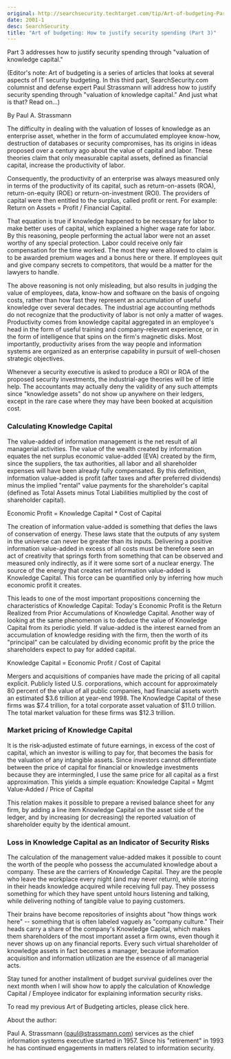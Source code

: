 ```yaml
---
original: http://searchsecurity.techtarget.com/tip/Art-of-budgeting-Part-3
date: 2001-1
desc: SearchSecurity
title: "Art of budgeting: How to justify security spending (Part 3)"
---
```


Part 3 addresses how to justify security spending through "valuation of knowledge capital."

(Editor's note: Art of budgeting is a series of articles that looks at several aspects of IT security budgeting. In this third part, SearchSecurity.com columnist and defense expert Paul Strassmann will address how to justify security spending through "valuation of knowledge capital." And just what is that? Read on...)

By Paul A. Strassmann


The difficulty in dealing with the valuation of losses of knowledge as an enterprise asset, whether in the form of accumulated employee know-how, destruction of databases or security compromises, has its origins in ideas proposed over a century ago about the value of capital and labor. These theories claim that only measurable capital assets, defined as financial capital, increase the productivity of labor.

Consequently, the productivity of an enterprise was always measured only in terms of the productivity of its capital, such as return-on-assets (ROA), return-on-equity (ROE) or return-on-investment (ROI). The providers of capital were then entitled to the surplus, called profit or rent. For example: Return on Assets = Profit / Financial Capital.

That equation is true if knowledge happened to be necessary for labor to make better uses of capital, which explained a higher wage rate for labor. By this reasoning, people performing the actual labor were not an asset worthy of any special protection. Labor could receive only fair compensation for the time worked. The most they were allowed to claim is to be awarded premium wages and a bonus here or there. If employees quit and give company secrets to competitors, that would be a matter for the lawyers to handle.

The above reasoning is not only misleading, but also results in judging the value of employees, data, know-how and software on the basis of ongoing costs, rather than how fast they represent an accumulation of useful knowledge over several decades. The industrial age accounting methods do not recognize that the productivity of labor is not only a matter of wages. Productivity comes from knowledge capital aggregated in an employee's head in the form of useful training and company-relevant experience, or in the form of intelligence that spins on the firm's magnetic disks. Most importantly, productivity arises from the way people and information systems are organized as an enterprise capability in pursuit of well-chosen strategic objectives.

Whenever a security executive is asked to produce a ROI or ROA of the proposed security investments, the industrial-age theories will be of little help. The accountants may actually deny the validity of any such attempts since "knowledge assets" do not show up anywhere on their ledgers, except in the rare case where they may have been booked at acquisition cost.

### Calculating Knowledge Capital

The value-added of information management is the net result of all managerial activities. The value of the wealth created by information equates the net surplus economic value-added (EVA) created by the firm, since the suppliers, the tax authorities, all labor and all shareholder expenses will have been already fully compensated. By this definition, information value-added is profit (after taxes and after preferred dividends) minus the implied "rental" value payments for the shareholder's capital (defined as Total Assets minus Total Liabilities multiplied by the cost of shareholder capital).

Economic Profit = Knowledge Capital * Cost of Capital

The creation of information value-added is something that defies the laws of conservation of energy. These laws state that the outputs of any system in the universe can never be greater than its inputs. Delivering a positive information value-added in excess of all costs must be therefore seen an act of creativity that springs forth from something that can be observed and measured only indirectly, as if it were some sort of a nuclear energy. The source of the energy that creates net information value-added is Knowledge Capital. This force can be quantified only by inferring how much economic profit it creates.

This leads to one of the most important propositions concerning the characteristics of Knowledge Capital: Today's Economic Profit is the Return Realized from Prior Accumulations of Knowledge Capital. Another way of looking at the same phenomenon is to deduce the value of Knowledge Capital from its periodic yield. If value-added is the interest earned from an accumulation of knowledge residing with the firm, then the worth of its "principal" can be calculated by dividing economic profit by the price the shareholders expect to pay for added capital.

Knowledge Capital = Economic Profit / Cost of Capital

Mergers and acquisitions of companies have made the pricing of all capital explicit. Publicly listed U.S. corporations, which account for approximately 80 percent of the value of all public companies, had financial assets worth an estimated $3.6 trillion at year-end 1998. The Knowledge Capital of these firms was $7.4 trillion, for a total corporate asset valuation of $11.0 trillion. The total market valuation for these firms was $12.3 trillion.

### Market pricing of Knowledge Capital

It is the risk-adjusted estimate of future earnings, in excess of the cost of capital, which an investor is willing to pay for, that becomes the basis for the valuation of any intangible assets. Since investors cannot differentiate between the price of capital for financial or knowledge investments because they are intermingled, I use the same price for all capital as a first approximation. This yields a simple equation: Knowledge Capital = Mgmt Value-Added / Price of Capital

This relation makes it possible to prepare a revised balance sheet for any firm, by adding a line item Knowledge Capital on the asset side of the ledger, and by increasing (or decreasing) the reported valuation of shareholder equity by the identical amount.

### Loss in Knowledge Capital as an Indicator of Security Risks

The calculation of the management value-added makes it possible to count the worth of the people who possess the accumulated knowledge about a company. These are the carriers of Knowledge Capital. They are the people who leave the workplace every night (and may never return), while storing in their heads knowledge acquired while receiving full pay. They possess something for which they have spent untold hours listening and talking, while delivering nothing of tangible value to paying customers. 

Their brains have become repositories of insights about "how things work here" -- something that is often labeled vaguely as "company culture." Their heads carry a share of the company's Knowledge Capital, which makes them shareholders of the most important asset a firm owns, even though it never shows up on any financial reports. Every such virtual shareholder of knowledge assets in fact becomes a manager, because information acquisition and information utilization are the essence of all managerial acts.

Stay tuned for another installment of budget survival guidelines over the next month when I will show how to apply the calculation of Knowledge Capital / Employee indicator for explaining information security risks.

To read my previous Art of Budgeting articles, please click here.

About the author:

Paul A. Strassmann (paul@strassmann.com) services as the chief information systems executive started in 1957. Since his "retirement" in 1993 he has continued engagements in matters related to information security.
